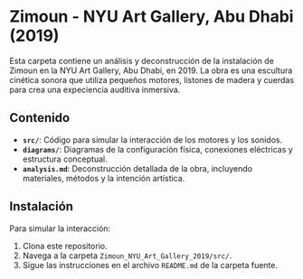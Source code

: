 # Zimoun - NYU Art Gallery, Abu Dhabi (2019)  
Esta carpeta contiene un análisis y deconstrucción de la instalación de Zimoun en la NYU Art Gallery, Abu Dhabi, en 2019. La obra es una escultura cinética sonora que utiliza pequeños motores, listones de madera y cuerdas para crea una expeciencia auditiva inmersiva.  

## Contenido  
- **`src/`**: Código para simular la interacción de los motores y los sonidos.  
- **`diagrams/`**: Diagramas de la configuración física, conexiones eléctricas y estructura conceptual.  
- **`analysis.md`**: Deconstrucción detallada de la obra, incluyendo materiales, métodos y la intención artística.  

## Instalación  
Para simular la interacción:  
1. Clona este repositorio.  
2. Navega a la carpeta `Zimoun_NYU_Art_Gallery_2019/src/`.  
3. Sigue las instrucciones en el archivo `README.md` de la carpeta fuente.  
